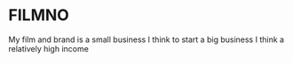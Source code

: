 # FILMNO
My film and brand is a small business I think to start a big business I think a relatively high income
